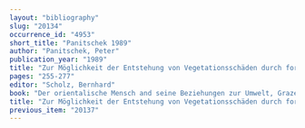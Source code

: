 ```yaml
---
layout: "bibliography"
slug: "20134"
occurrence_id: "4953"
short_title: "Panitschek 1989"
author: "Panitschek, Peter"
publication_year: "1989"
title: "Zur Möglichkeit der Entstehung von Vegetationsschäden durch forcierte Brandziegelerzeugung"
pages: "255-277"
editor: "Scholz, Bernhard"
book: "Der orientalische Mensch and seine Beziehungen zur Umwelt, Grazer Morgenländische Studien 2 (Graz)"
title: "Zur Möglichkeit der Entstehung von Vegetationsschäden durch forcierte Brandziegelerzeugung"
previous_item: "20137"
---
```

